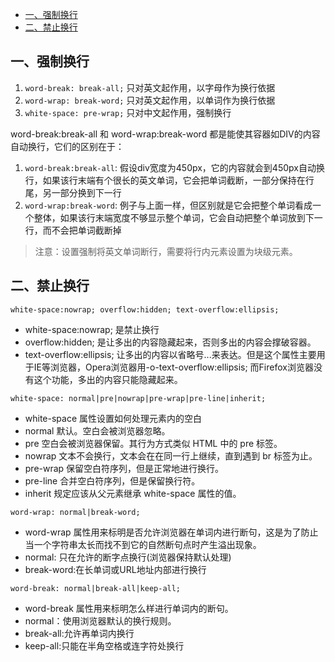 - [一、强制换行](#强制换行)
- [二、禁止换行](#禁止换行)

<h2 id="强制换行">一、强制换行</h2>

1. `word-break: break-all;` 只对英文起作用，以字母作为换行依据
2. `word-wrap: break-word;` 只对英文起作用，以单词作为换行依据
3. `white-space: pre-wrap;` 只对中文起作用，强制换行

word-break:break-all 和 word-wrap:break-word 都是能使其容器如DIV的内容自动换行，它们的区别在于：

1. `word-break:break-all`: 假设div宽度为450px，它的内容就会到450px自动换行，如果该行末端有个很长的英文单词，它会把单词截断，一部分保持在行尾，另一部分换到下一行
2. `word-wrap:break-word`:  例子与上面一样，但区别就是它会把整个单词看成一个整体，如果该行末端宽度不够显示整个单词，它会自动把整个单词放到下一行，而不会把单词截断掉

> 注意：设置强制将英文单词断行，需要将行内元素设置为块级元素。

<h2 id="禁止换行">二、禁止换行</h2>

`white-space:nowrap; overflow:hidden; text-overflow:ellipsis;`

- white-space:nowrap; 是禁止换行
- overflow:hidden; 是让多出的内容隐藏起来，否则多出的内容会撑破容器。
- text-overflow:ellipsis; 让多出的内容以省略号...来表达。但是这个属性主要用于IE等浏览器，Opera浏览器用-o-text-overflow:ellipsis; 而Firefox浏览器没有这个功能，多出的内容只能隐藏起来。

`white-space: normal|pre|nowrap|pre-wrap|pre-line|inherit;`

- white-space 属性设置如何处理元素内的空白 
- normal 默认。空白会被浏览器忽略。 
- pre 空白会被浏览器保留。其行为方式类似 HTML 中的 pre 标签。 
- nowrap 文本不会换行，文本会在在同一行上继续，直到遇到 br 标签为止。 
- pre-wrap 保留空白符序列，但是正常地进行换行。 
- pre-line 合并空白符序列，但是保留换行符。 
- inherit 规定应该从父元素继承 white-space 属性的值。

`word-wrap: normal|break-word; `

- word-wrap 属性用来标明是否允许浏览器在单词内进行断句，这是为了防止当一个字符串太长而找不到它的自然断句点时产生溢出现象。 
- normal: 只在允许的断字点换行(浏览器保持默认处理) 
- break-word:在长单词或URL地址内部进行换行 

`word-break: normal|break-all|keep-all;`

- word-break 属性用来标明怎么样进行单词内的断句。 
- normal：使用浏览器默认的换行规则。 
- break-all:允许再单词内换行 
- keep-all:只能在半角空格或连字符处换行
